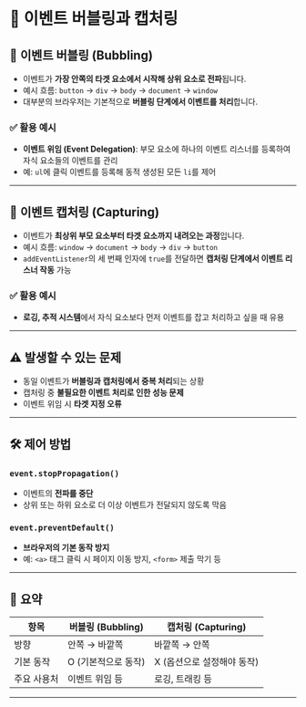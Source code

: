 # 📘 이벤트 버블링과 캡처링

## 🔄 이벤트 버블링 (Bubbling)

- 이벤트가 **가장 안쪽의 타겟 요소에서 시작해 상위 요소로 전파**됩니다.
- 예시 흐름: `button` → `div` → `body` → `document` → `window`
- 대부분의 브라우저는 기본적으로 **버블링 단계에서 이벤트를 처리**합니다.

### ✅ 활용 예시

- **이벤트 위임 (Event Delegation)**: 부모 요소에 하나의 이벤트 리스너를 등록하여 자식 요소들의 이벤트를 관리
- 예: `ul`에 클릭 이벤트를 등록해 동적 생성된 모든 `li`를 제어

---

## 🔼 이벤트 캡처링 (Capturing)

- 이벤트가 **최상위 부모 요소부터 타겟 요소까지 내려오는 과정**입니다.
- 예시 흐름: `window` → `document` → `body` → `div` → `button`
- `addEventListener`의 세 번째 인자에 `true`를 전달하면 **캡처링 단계에서 이벤트 리스너 작동** 가능

### ✅ 활용 예시

- **로깅, 추적 시스템**에서 자식 요소보다 먼저 이벤트를 잡고 처리하고 싶을 때 유용

---

## ⚠️ 발생할 수 있는 문제

- 동일 이벤트가 **버블링과 캡처링에서 중복 처리**되는 상황
- 캡처링 중 **불필요한 이벤트 처리로 인한 성능 문제**
- 이벤트 위임 시 **타겟 지정 오류**

---

## 🛠️ 제어 방법

### `event.stopPropagation()`

- 이벤트의 **전파를 중단**
- 상위 또는 하위 요소로 더 이상 이벤트가 전달되지 않도록 막음

### `event.preventDefault()`

- **브라우저의 기본 동작 방지**
- 예: `<a>` 태그 클릭 시 페이지 이동 방지, `<form>` 제출 막기 등

---

## 📝 요약

| 항목        | 버블링 (Bubbling)   | 캡처링 (Capturing)         |
| ----------- | ------------------- | -------------------------- |
| 방향        | 안쪽 → 바깥쪽       | 바깥쪽 → 안쪽              |
| 기본 동작   | O (기본적으로 동작) | X (옵션으로 설정해야 동작) |
| 주요 사용처 | 이벤트 위임 등      | 로깅, 트래킹 등            |

---
